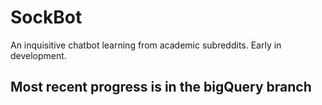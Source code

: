 # SockBot
An inquisitive chatbot learning from academic subreddits. Early in development.

## Most recent progress is in the bigQuery branch
